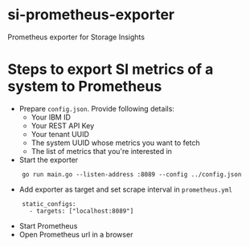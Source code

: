 # si-prometheus-exporter
Prometheus exporter for Storage Insights

# Steps to export SI metrics of a system to Prometheus
- Prepare `config.json`. Provide following details:
  - Your IBM ID
  - Your REST API Key
  - Your tenant UUID
  - The system UUID whose metrics you want to fetch
  - The list of metrics that you're interested in
- Start the exporter
```
    go run main.go --listen-address :8089 --config ../config.json
```
- Add exporter as target and set scrape interval in `prometheus.yml`
```
    static_configs:
      - targets: ["localhost:8089"]
```
- Start Prometheus
- Open Prometheus url in a browser
